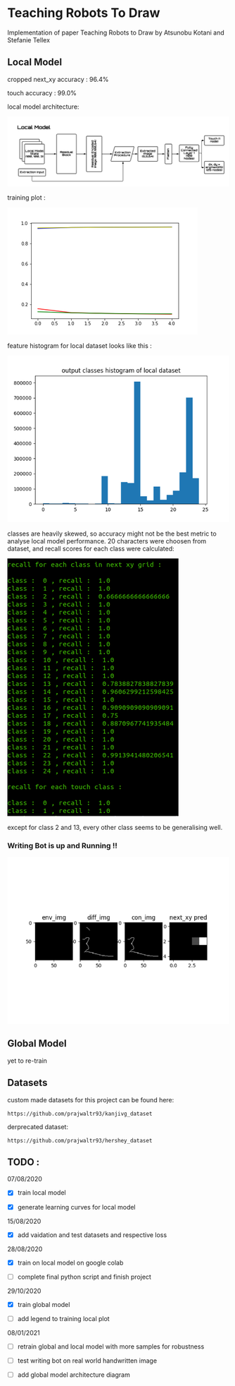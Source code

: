 # Teaching Robots To Draw

Implementation of paper Teaching Robots to Draw by Atsunobu Kotani and Stefanie Tellex

## Local Model

cropped next_xy accuracy : 96.4%

touch accuracy : 99.0%

local model architecture:

![local model architecture](./res/local_model_architecture.png)

training plot :

![local model training plot](./res/local_model_training.png)

feature histogram for local dataset looks like this :

![feature map](./res/localdatasetfeature_map.png)

classes are heavily skewed, so accuracy might not be the best metric to analyse local model performance.
20 characters were choosen from dataset, and recall scores for each class were calculated:

![recall scores](./res/recall_local_model.png)

except for class 2 and 13, every other class seems to be generalising well.

### Writing Bot is up and Running !!

![local model in action](./res/sim_plot.gif)

## Global Model

yet to re-train

## Datasets

custom made datasets for this project can be found here:

	https://github.com/prajwaltr93/kanjivg_dataset

derprecated dataset:

	https://github.com/prajwaltr93/hershey_dataset

## TODO :

07/08/2020

- [x] train local model

- [x] generate learning curves for local model

15/08/2020

- [x] add vaidation and test datasets and respective loss

28/08/2020

- [x] train on local model on google colab

- [ ] complete final python script and finish project

29/10/2020

- [x] train global model

- [ ] add legend to training local plot

08/01/2021

- [ ] retrain global and local model with more samples for robustness

- [ ] test writing bot on real world handwritten image

- [ ] add global model architecture diagram
